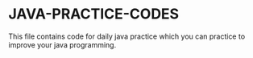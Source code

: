 # JAVA-PRACTICE-CODES
This file contains code for daily java practice which you can practice to improve your java programming.
